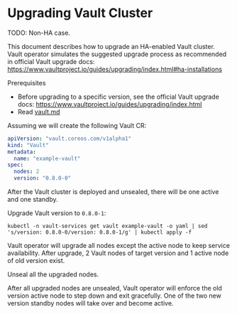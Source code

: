 # Upgrading Vault Cluster

TODO: Non-HA case.

This document describes how to upgrade an HA-enabled Vault cluster.
Vault operator simulates the suggested upgrade process as recommended
in official Vault upgrade docs:
  https://www.vaultproject.io/guides/upgrading/index.html#ha-installations

Prerequisites

- Before upgrading to a specific version, see the official Vault upgrade docs:
  https://www.vaultproject.io/guides/upgrading/index.html
- Read [vault.md](vault.md)

Assuming we will create the following Vault CR:

```yaml
apiVersion: "vault.coreos.com/v1alpha1"
kind: "Vault"
metadata:
  name: "example-vault"
spec:
  nodes: 2
  version: "0.8.0-0"
```

After the Vault cluster is deployed and unsealed, there will be one active and one standby.

Upgrade Vault version to `0.8.0-1`:

```
kubectl -n vault-services get vault example-vault -o yaml | sed 's/version: 0.8.0-0/version: 0.8.0-1/g' | kubectl apply -f
```

Vault operator will upgrade all nodes except the active node to keep service availability.
After upgrade, 2 Vault nodes of target version and 1 active node of old version exist.

Unseal all the upgraded nodes.

After all upgraded nodes are unsealed, Vault operator will enforce the old version active node
to step down and exit gracefully. One of the two new version standby nodes will take over and
become active.
